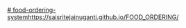 [# food-ordering-system](https://saisritejainuganti.github.io/FOOD_ORDERING/)https://saisritejainuganti.github.io/FOOD_ORDERING/
